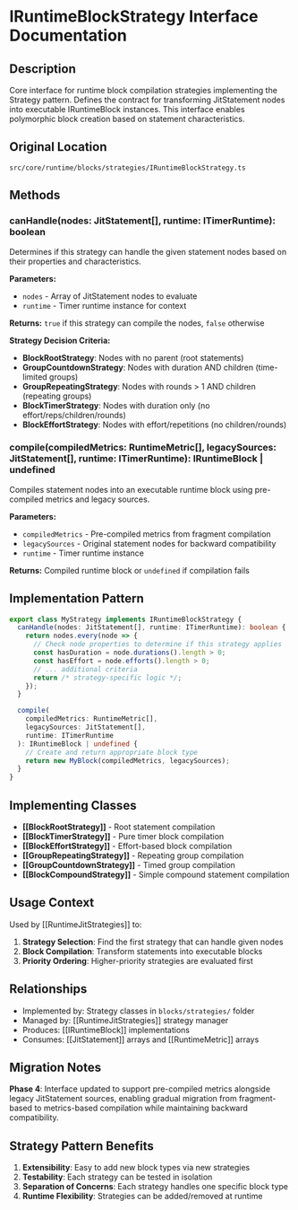 # IRuntimeBlockStrategy Interface Documentation

## Description
Core interface for runtime block compilation strategies implementing the Strategy pattern. Defines the contract for transforming JitStatement nodes into executable IRuntimeBlock instances. This interface enables polymorphic block creation based on statement characteristics.

## Original Location
`src/core/runtime/blocks/strategies/IRuntimeBlockStrategy.ts`

## Methods

### canHandle(nodes: JitStatement[], runtime: ITimerRuntime): boolean
Determines if this strategy can handle the given statement nodes based on their properties and characteristics.

**Parameters:**
- `nodes` - Array of JitStatement nodes to evaluate
- `runtime` - Timer runtime instance for context

**Returns:** `true` if this strategy can compile the nodes, `false` otherwise

**Strategy Decision Criteria:**
- **BlockRootStrategy**: Nodes with no parent (root statements)
- **GroupCountdownStrategy**: Nodes with duration AND children (time-limited groups)
- **GroupRepeatingStrategy**: Nodes with rounds > 1 AND children (repeating groups)
- **BlockTimerStrategy**: Nodes with duration only (no effort/reps/children/rounds)
- **BlockEffortStrategy**: Nodes with effort/repetitions (no children/rounds)

### compile(compiledMetrics: RuntimeMetric[], legacySources: JitStatement[], runtime: ITimerRuntime): IRuntimeBlock | undefined
Compiles statement nodes into an executable runtime block using pre-compiled metrics and legacy sources.

**Parameters:**
- `compiledMetrics` - Pre-compiled metrics from fragment compilation
- `legacySources` - Original statement nodes for backward compatibility
- `runtime` - Timer runtime instance

**Returns:** Compiled runtime block or `undefined` if compilation fails

## Implementation Pattern

```typescript
export class MyStrategy implements IRuntimeBlockStrategy {
  canHandle(nodes: JitStatement[], runtime: ITimerRuntime): boolean {
    return nodes.every(node => {
      // Check node properties to determine if this strategy applies
      const hasDuration = node.durations().length > 0;
      const hasEffort = node.efforts().length > 0;
      // ... additional criteria
      return /* strategy-specific logic */;
    });
  }

  compile(
    compiledMetrics: RuntimeMetric[],
    legacySources: JitStatement[],
    runtime: ITimerRuntime
  ): IRuntimeBlock | undefined {
    // Create and return appropriate block type
    return new MyBlock(compiledMetrics, legacySources);
  }
}
```

## Implementing Classes

- **[[BlockRootStrategy]]** - Root statement compilation
- **[[BlockTimerStrategy]]** - Pure timer block compilation  
- **[[BlockEffortStrategy]]** - Effort-based block compilation
- **[[GroupRepeatingStrategy]]** - Repeating group compilation
- **[[GroupCountdownStrategy]]** - Timed group compilation
- **[[BlockCompoundStrategy]]** - Simple compound statement compilation

## Usage Context

Used by [[RuntimeJitStrategies]] to:
1. **Strategy Selection**: Find the first strategy that can handle given nodes
2. **Block Compilation**: Transform statements into executable blocks
3. **Priority Ordering**: Higher-priority strategies are evaluated first

## Relationships

- Implemented by: Strategy classes in `blocks/strategies/` folder
- Managed by: [[RuntimeJitStrategies]] strategy manager
- Produces: [[IRuntimeBlock]] implementations
- Consumes: [[JitStatement]] arrays and [[RuntimeMetric]] arrays

## Migration Notes

**Phase 4**: Interface updated to support pre-compiled metrics alongside legacy JitStatement sources, enabling gradual migration from fragment-based to metrics-based compilation while maintaining backward compatibility.

## Strategy Pattern Benefits

1. **Extensibility**: Easy to add new block types via new strategies
2. **Testability**: Each strategy can be tested in isolation
3. **Separation of Concerns**: Each strategy handles one specific block type
4. **Runtime Flexibility**: Strategies can be added/removed at runtime
